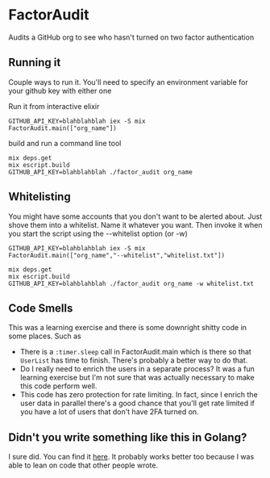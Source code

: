 # FactorAudit
Audits a GitHub org to see who hasn't turned on two factor authentication

## Running it
Couple ways to run it. You'll need to specify an environment variable for your github key with either one

Run it from interactive elixir

```
GITHUB_API_KEY=blahblahblah iex -S mix
FactorAudit.main(["org_name"])
```

build and run a command line tool

```
mix deps.get
mix escript.build
GITHUB_API_KEY=blahblahblah ./factor_audit org_name
```

## Whitelisting
You might have some accounts that you don't want to be alerted about. Just shove them
into a whitelist. Name it whatever you want. Then invoke it when you start the script
using the --whitelist option (or -w)

```
GITHUB_API_KEY=blahblahblah iex -S mix
FactorAudit.main(["org_name","--whitelist","whitelist.txt"])
```

```
mix deps.get
mix escript.build
GITHUB_API_KEY=blahblahblah ./factor_audit org_name -w whitelist.txt
```

## Code Smells
This was a learning exercise and there is some downright shitty code in some
places. Such as

* There is a `:timer.sleep` call in FactorAudit.main which is there so that `UserList` has time to finish. There's probably a better way to do that.
* Do I really need to enrich the users in a separate process? It was a fun learning exercise but I'm not sure that was actually necessary to make this code perform well.
* This code has zero protection for rate limiting. In fact, since I enrich the user data in parallel there's a good chance that you'll get rate limited if you have a lot of users that don't have 2FA turned on.

## Didn't you write something like this in Golang?
I sure did. You can find it [here](https://github.com/blackfist/deez_factors). It probably works better too because I was able to lean on code that other people wrote.
